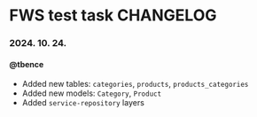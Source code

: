# FWS test task CHANGELOG

### 2024. 10. 24.
#### @tbence
- Added new tables: `categories`, `products`, `products_categories`
- Added new models: `Category`, `Product`
- Added `service-repository` layers
